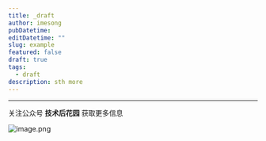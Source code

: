 ```yaml
---
title: _draft
author: imesong
pubDatetime:
editDatetime: ""
slug: example
featured: false
draft: true
tags:
  - draft
description: sth more
---
```


---

关注公众号 **技术后花园** 获取更多信息

![image.png](https://img.imesong.com/file/9e0dc4dc2d2acd363d535.png)
